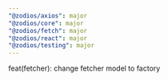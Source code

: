 ```yaml
---
"@zodios/axios": major
"@zodios/core": major
"@zodios/fetch": major
"@zodios/react": major
"@zodios/testing": major
---
```


feat(fetcher): change fetcher model to factory

